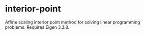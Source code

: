 # interior-point

Affine scaling interior point method for solving linear programming problems. Requires Eigen 3.3.8.
